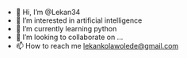 - 👋 Hi, I’m @Lekan34
- 👀 I’m interested in artificial intelligence
- 🌱 I’m currently learning python
- 💞️ I’m looking to collaborate on ...
- 📫 How to reach me lekankolawolede@gmail.com

<!---
Lekan34/Lekan34 is a ✨ special ✨ repository because its `README.md` (this file) appears on your GitHub profile.
You can click the Preview link to take a look at your changes.
--->
